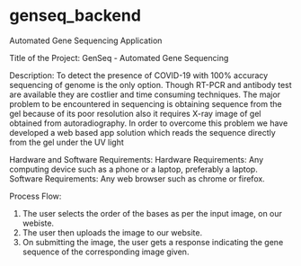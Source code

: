 # genseq_backend
Automated Gene Sequencing Application

Title of the Project: GenSeq - Automated Gene Sequencing

Description:
To detect the presence of COVID-19 with 100% accuracy sequencing of genome is the only option. Though RT-PCR and antibody test are available they are costlier and time consuming techniques. The major problem to be encountered in sequencing is obtaining sequence from the gel because of its poor resolution also it requires X-ray image of gel obtained from autoradiography. In order to overcome this problem we have developed a web based app solution which reads the sequence directly from the gel under the UV light

Hardware and Software Requirements:
Hardware Requirements: Any computing device such as a phone or a laptop, preferably a laptop.
Software Requirements: Any web browser such as chrome or firefox.

Process Flow:
1. The user selects the order of the bases as per the input image, on our webiste.
2. The user then uploads the image to our website.
3. On submitting the image, the user gets a response indicating the gene sequence of the corresponding image given.
